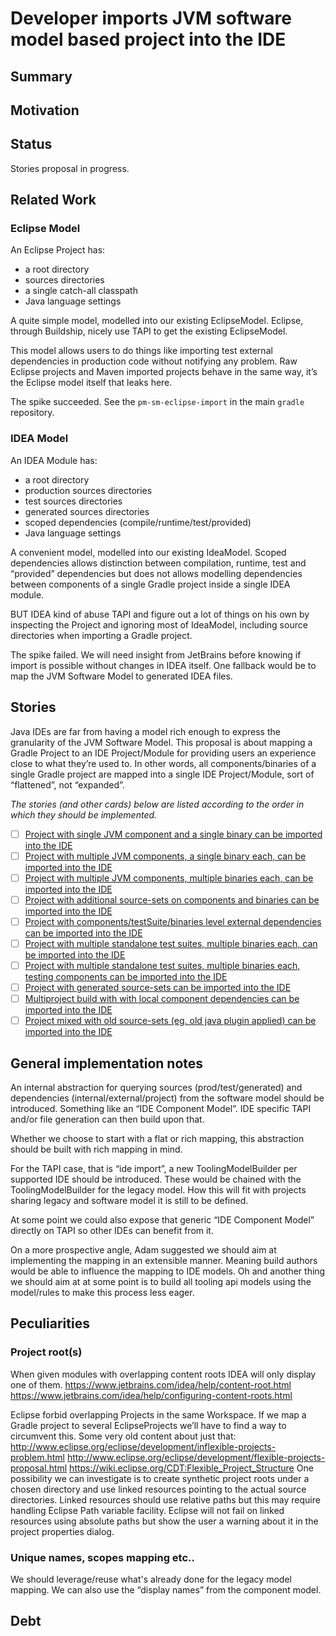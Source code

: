 # Developer imports JVM software model based project into the IDE

## Summary

## Motivation

## Status

Stories proposal in progress.

## Related Work

### Eclipse Model

An Eclipse Project has:

- a root directory
- sources directories
- a single catch-all classpath
- Java language settings

A quite simple model, modelled into our existing EclipseModel. Eclipse, through Buildship, nicely use TAPI to get the existing EclipseModel.

This model allows users to do things like importing test external dependencies in production code without notifying any problem. Raw Eclipse projects and Maven imported projects behave in the same way, it’s the Eclipse model itself that leaks here.

The spike succeeded. See the `pm-sm-eclipse-import` in the main `gradle` repository.

### IDEA Model

An IDEA Module has:

- a root directory
- production sources directories
- test sources directories
- generated sources directories
- scoped dependencies (compile/runtime/test/provided)
- Java language settings

A convenient model, modelled into our existing IdeaModel. Scoped dependencies allows distinction between compilation, runtime, test and “provided” dependencies but does not allows modelling dependencies between components of a single Gradle project inside a single IDEA module.

BUT IDEA kind of abuse TAPI and figure out a lot of things on his own by inspecting the Project and ignoring most of IdeaModel, including source directories when importing a Gradle project.

The spike failed. We will need insight from JetBrains before knowing if import is possible without changes in IDEA itself. One fallback would be to map the JVM Software Model to generated IDEA files.

## Stories

Java IDEs are far from having a model rich enough to express the granularity of the JVM Software Model. This proposal is about mapping a Gradle Project to an IDE Project/Module for providing users an experience close to what they’re used to. In other words, all components/binaries of a single Gradle project are mapped into a single IDE Project/Module, sort of “flattened”, not “expanded”.

_The stories (and other cards) below are listed according to the order in which they should be implemented._

- [ ] [Project with single JVM component and a single binary can be imported into the IDE](./single-component-single-binary)
- [ ] [Project with multiple JVM components, a single binary each, can be imported into the IDE](./multi-components-single-binary)
- [ ] [Project with multiple JVM components, multiple binaries each, can be imported into the IDE](./multi-components-multi-binaries)
- [ ] [Project with additional source-sets on components and binaries can be imported into the IDE](./additional-source-sets)
- [ ] [Project with components/testSuite/binaries level external dependencies can be imported into the IDE](./external-dependencies)
- [ ] [Project with multiple standalone test suites, multiple binaries each, can be imported into the IDE](./standalone-test-suites)
- [ ] [Project with multiple standalone test suites, multiple binaries each, testing components can be imported into the IDE](./components-under-test)
- [ ] [Project with generated source-sets can be imported into the IDE](./generated-sources)
- [ ] [Multiproject build with with local component dependencies can be imported into the IDE](./local-project-dependencies)
- [ ] [Project mixed with old source-sets (eg. old java plugin applied) can be imported into the IDE](./mixed-model)

## General implementation notes

An internal abstraction for querying sources (prod/test/generated) and dependencies (internal/external/project) from the software model should be introduced. Something like an “IDE Component Model”. IDE specific TAPI and/or file generation can then build upon that.

Whether we choose to start with a flat or rich mapping, this abstraction should be built with rich mapping in mind.

For the TAPI case, that is “ide import”, a new ToolingModelBuilder per supported IDE should be introduced. These would be chained with the ToolingModelBuilder for the legacy model. How this will fit with projects sharing legacy and software model it is still to be defined.

At some point we could also expose that generic “IDE Component Model” directly on TAPI so other IDEs can benefit from it.

On a more prospective angle, Adam suggested we should aim at implementing the mapping in an extensible manner. Meaning build authors would be able to influence the mapping to IDE models. Oh and another thing we should aim at at some point is to build all tooling api models using the model/rules to make this process less eager.

## Peculiarities

### Project root(s)

When given modules with overlapping content roots IDEA will only display one of them.
https://www.jetbrains.com/idea/help/content-root.html
https://www.jetbrains.com/idea/help/configuring-content-roots.html

Eclipse forbid overlapping Projects in the same Workspace.
If we map a Gradle project to several EclipseProjects we’ll have to find a way to circumvent this. 
Some very old content about just that:
http://www.eclipse.org/eclipse/development/inflexible-projects-problem.html
http://www.eclipse.org/eclipse/development/flexible-projects-proposal.html
https://wiki.eclipse.org/CDT:Flexible_Project_Structure
One possibility we can investigate is to create synthetic project roots under a chosen directory and use linked resources pointing to the actual source directories. Linked resources should use relative paths but this may require handling Eclipse Path variable facility. Eclipse will not fail on linked resources using absolute paths but show the user a warning about it in the project properties dialog.

### Unique names, scopes mapping etc..

We should leverage/reuse what's already done for the legacy model mapping.
We can also use the “display names” from the component model.

## Debt
